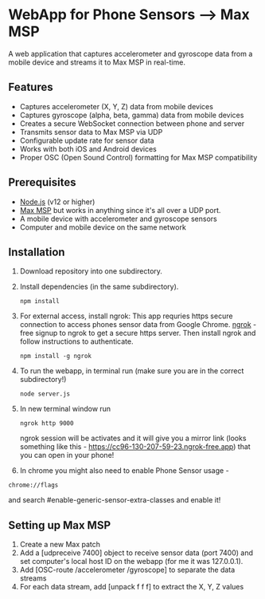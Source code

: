 # WebApp for Phone Sensors --> Max MSP

A web application that captures accelerometer and gyroscope data from a mobile device and streams it to Max MSP in real-time.

## Features

- Captures accelerometer (X, Y, Z) data from mobile devices
- Captures gyroscope (alpha, beta, gamma) data from mobile devices
- Creates a secure WebSocket connection between phone and server
- Transmits sensor data to Max MSP via UDP
- Configurable update rate for sensor data
- Works with both iOS and Android devices
- Proper OSC (Open Sound Control) formatting for Max MSP compatibility

## Prerequisites

- [Node.js](https://nodejs.org/) (v12 or higher)
- [Max MSP](https://cycling74.com/products/max) but works in anything since it's all over a UDP port.
- A mobile device with accelerometer and gyroscope sensors
- Computer and mobile device on the same network

## Installation

1. Download repository into one subdirectory. 

2. Install dependencies (in the same subdirectory).
   ```
   npm install
   ```

3. For external access, install ngrok:
   This app requries https secure connection to access phones sensor data from Google Chrome.
   [ngrok](https://dashboard.ngrok.com/signup) - free signup to ngrok to get a secure https server. Then install ngrok and follow instructions to authenticate. 
   ```
   npm install -g ngrok
   ```

4. To run the webapp, in terminal run (make sure you are in the correct subdirectory!)
   ```
   node server.js
   ```

5. In new terminal window run
   ```
   ngrok http 9000
   ```
   ngrok session will be activates and it will give you a mirror link (looks something like this  -  https://cc96-130-207-59-23.ngrok-free.app) that you can open in your phone!
   
 6. In chrome you might also need to enable Phone Sensor usage - 
   ```
   chrome://flags
   ```
   and search #enable-generic-sensor-extra-classes and enable it!
 

## Setting up Max MSP

1. Create a new Max patch
2. Add a [udpreceive 7400] object to receive sensor data (port 7400) and set computer's local host ID on the webapp (for me it was 127.0.0.1). 
3. Add [OSC-route /accelerometer /gyroscope] to separate the data streams
4. For each data stream, add [unpack f f f] to extract the X, Y, Z values
   



